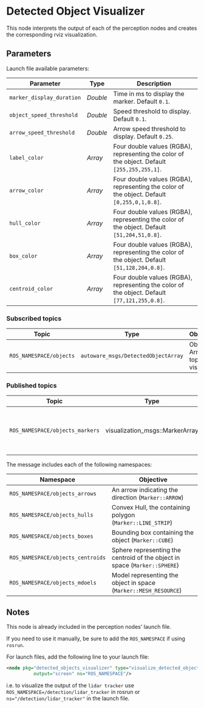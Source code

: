 # Detected Object Visualizer

This node interprets the output of each of the perception nodes and creates the corresponding rviz visualization.

## Parameters

Launch file available parameters:

|Parameter| Type| Description|
----------|-----|--------
|`marker_display_duration`|*Double*|Time in ms to display the marker. Default `0.1`.|
|`object_speed_threshold`|*Double* |Speed threshold to display. Default `0.1`.|
|`arrow_speed_threshold`|*Double*|Arrow speed threshold to display. Default `0.25`.|
|`label_color`|*Array*|Four double values (RGBA), representing the color of the object. Default `[255,255,255,1]`.|
|`arrow_color`|*Array*|Four double values (RGBA), representing the color of the object. Default `[0,255,0,1,0.8]`.|
|`hull_color`|*Array*|Four double values (RGBA), representing the color of the object. Default `[51,204,51,0.8]`.|
|`box_color`|*Array*|Four double values (RGBA), representing the color of the object. Default `[51,128,204,0.8]`.|
|`centroid_color`|*Array*|Four double values (RGBA), representing the color of the object. Default `[77,121,255,0.8]`.|


### Subscribed topics

|Topic|Type|Objective|
------|----|---------
|`ROS_NAMESPACE/objects`|`autoware_msgs/DetectedObjectArray`|Objects Array topic to visualize|

### Published topics

|Topic|Type|Objective|
------|----|---------|
|`ROS_NAMESPACE/objects_markers`|visualization_msgs::MarkerArray|A Label indicating the class and info of the object|

The message includes each of the following namespaces:

|Namespace|Objective|
|------|---------|
|`ROS_NAMESPACE/objects_arrows`|An arrow indicating the direction (`Marker::ARROW`)|
|`ROS_NAMESPACE/objects_hulls`|Convex Hull, the containing polygon (`Marker::LINE_STRIP`)|
|`ROS_NAMESPACE/objects_boxes`|Bounding box containing the object (`Marker::CUBE`)|
|`ROS_NAMESPACE/objects_centroids`|Sphere representing the centroid of the object in space (`Marker::SPHERE`)|
|`ROS_NAMESPACE/objects_mdoels`|Model representing the object in space (`Marker::MESH_RESOURCE`)|

## Notes
This node is already included in the perception nodes' launch file.

If you need to use it manually, be sure to add the `ROS_NAMESPACE` if using `rosrun`.

For launch files, add the following line to your launch file:
```xml
<node pkg="detected_objects_visualizer" type="visualize_detected_objects" name="AN_INSTANCENAME_01"
          output="screen" ns="ROS_NAMESPACE"/>
```

i.e. to visualize the output of the `lidar tracker` use `ROS_NAMESPACE=/detection/lidar_tracker` in rosrun or
`ns="/detection/lidar_tracker"` in the launch file.